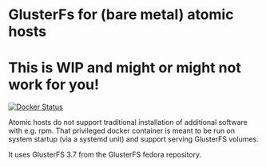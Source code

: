 # GlusterFs for (bare metal) atomic hosts

# This is WIP and might or might not work for you!

[![Docker
Status](https://dockeri.co/image/ibotty/gluster-server)](https://registry.hub.docker.com/u/ibotty/gluster-server/)

Atomic hosts do not support traditional installation of additional software
with e.g. rpm. That privileged docker container is meant to be run on system
startup (via a systemd unit) and support serving GlusterFS volumes.

It uses GlusterFS 3.7 from the GlusterFS fedora repository.


